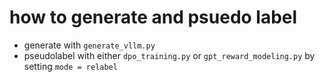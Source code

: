# how to generate and psuedo label

- generate with `generate_vllm.py`
- pseudolabel with either `dpo_training.py` or `gpt_reward_modeling.py` by setting `mode = relabel`
